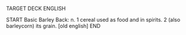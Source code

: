 TARGET DECK
ENGLISH

START
Basic
Barley
Back: n. 1 cereal used as food and in spirits. 2 (also barleycorn) its grain. [old english]
END
